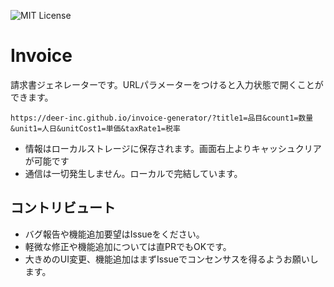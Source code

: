 ![MIT License](https://img.shields.io/github/license/deer-inc/invoice-generator.svg)


# Invoice

請求書ジェネレーターです。URLパラメーターをつけると入力状態で開くことができます。

```
https://deer-inc.github.io/invoice-generator/?title1=品目&count1=数量&unit1=人日&unitCost1=単価&taxRate1=税率
```

- 情報はローカルストレージに保存されます。画面右上よりキャッシュクリアが可能です
- 通信は一切発生しません。ローカルで完結しています。

## コントリビュート

- バグ報告や機能追加要望はIssueをください。
- 軽微な修正や機能追加については直PRでもOKです。
- 大きめのUI変更、機能追加はまずIssueでコンセンサスを得るようお願いします。
